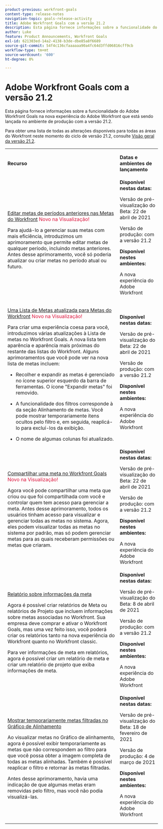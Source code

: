 ```yaml
---
product-previous: workfront-goals
content-type: release-notes
navigation-topic: goals-release-activity
title: Adobe Workfront Goals com a versão 21.2
description: Esta página fornece informações sobre a funcionalidade do Adobe Workfront Goals na nova experiência do Adobe Workfront que está sendo lançada no ambiente de produção com a versão 21.2.
author: Luke
feature: Product Announcements, Workfront Goals
exl-id: 621303ed-14a2-4138-b3de-dbe85a8f6689
source-git-commit: 54f4c136cfaaaaaa90a4fc64d3ffd06816cff9cb
workflow-type: tm+mt
source-wordcount: '600'
ht-degree: 0%

---
```


# Adobe Workfront Goals com a versão 21.2

Esta página fornece informações sobre a funcionalidade do Adobe Workfront Goals na nova experiência do Adobe Workfront que está sendo lançada no ambiente de produção com a versão 21.2.

Para obter uma lista de todas as alterações disponíveis para todas as áreas do Workfront neste momento do ciclo de versão 21.2, consulte [Visão geral da versão 21.2](../../../../product-announcements/product-releases/21.2-release-activity/21-2-release-overview.md).

<table style="table-layout:auto"> 
 <col> 
 <col> 
 <tbody> 
  <tr> 
   <td> <p><strong>Recurso</strong> </p> </td> 
   <td> <p><strong>Datas e ambientes de lançamento</strong> </p> </td> 
  </tr> 
  <tr data-mc-conditions=""> 
   <td> <p><a href="../../../../product-announcements/product-releases/goals-release-activity/goals-21.2-release/goals-apr-19.md#top" class="MCXref xref" xrefformat="{para}">Editar metas de períodos anteriores nas Metas do Workfront</a> <span class="uitext" style="color: #dc143c;">Novo na Visualização!</span></p> <p>Para ajudá-lo a gerenciar suas metas com mais eficiência, introduzimos um aprimoramento que permite editar metas de qualquer período, incluindo metas anteriores. Antes desse aprimoramento, você só poderia atualizar ou criar metas no período atual ou futuro.</p> </td> 
   <td><strong>Disponível nestas datas:</strong> <p>Versão de pré-visualização do Beta: 22 de abril de 2021</p> <p>Versão de produção: com a versão 21.2</p> <p><strong>Disponível nestes ambientes:</strong> </p> <p>A nova experiência do Adobe Workfront </p> </td> 
  </tr> 
  <tr data-mc-conditions=""> 
   <td> <p><a href="../../../../product-announcements/product-releases/goals-release-activity/goals-21.2-release/goals-apr-19.md#an" class="MCXref xref" xrefformat="{para}">Uma Lista de Metas atualizada para Metas do Workfront</a> <span class="uitext" style="color: #dc143c;">Novo na Visualização!</span></p> <p>Para criar uma experiência coesa para você, introduzimos várias atualizações à Lista de metas no Workfront Goals. A nova lista tem aparência e aparência mais próximas do restante das listas do Workfront. Alguns aprimoramentos que você pode ver na nova lista de metas incluem:</p> 
    <ul> 
     <li> <p>Recolher e expandir as metas é gerenciado no ícone superior esquerdo da barra de ferramentas. O ícone "Expandir metas" foi removido.</p> </li> 
     <li> <p>A funcionalidade dos filtros corresponde à da seção Alinhamento de metas. Você pode mostrar temporariamente itens ocultos pelo filtro e, em seguida, reaplicá-lo para excluí-los da exibição.</p> </li> 
     <li> <p>O nome de algumas colunas foi atualizado.</p> </li> 
    </ul> </td> 
   <td><strong>Disponível nestas datas:</strong> <p>Versão de pré-visualização do Beta: 22 de abril de 2021</p> <p>Versão de produção: com a versão 21.2</p> <p><strong>Disponível nestes ambientes:</strong> </p> <p>A nova experiência do Adobe Workfront </p> </td> 
  </tr> 
  <tr data-mc-conditions=""> 
   <td> <p><a href="../../../../product-announcements/product-releases/goals-release-activity/goals-21.2-release/goals-apr-19.md#share" class="MCXref xref" xrefformat="{para}">Compartilhar uma meta no Workfront Goals </a> <span class="uitext" style="color: #dc143c;">Novo na Visualização!</span></p> <p>Agora você pode compartilhar uma meta que criou ou que foi compartilhada com você e controlar quem tem acesso para gerenciar a meta. Antes desse aprimoramento, todos os usuários tinham acesso para visualizar e gerenciar todas as metas no sistema. Agora, eles podem visualizar todas as metas no sistema por padrão, mas só podem gerenciar metas para as quais receberam permissões ou metas que criaram.</p> </td> 
   <td><strong>Disponível nestas datas:</strong> <p>Versão de pré-visualização do Beta: 22 de abril de 2021</p> <p>Versão de produção: com a versão 21.2</p> <p><strong>Disponível nestes ambientes:</strong> </p> <p>A nova experiência do Adobe Workfront </p> </td> 
  </tr> 
  <tr data-mc-conditions=""> 
   <td> <p><a href="../../../../product-announcements/product-releases/goals-release-activity/goals-21.2-release/goals-apr-5.md#top" class="MCXref xref" xrefformat="{para}">Relatório sobre informações da meta</a> </p> <p>Agora é possível criar relatórios de Meta ou relatórios de Projeto que incluem informações sobre metas associadas no Workfront. Sua empresa deve comprar e ativar o Workfront Goals, mas uma vez feito isso, você poderá criar os relatórios tanto na nova experiência do Workfront quanto no Workfront classic.</p> <p>Para ver informações de meta em relatórios, agora é possível criar um relatório de meta e criar um relatório de projeto que exiba informações de meta.</p> </td> 
   <td><strong>Disponível nestas datas:</strong> <p>Versão de pré-visualização do Beta: 8 de abril de 2021</p> <p>Versão de produção: com a versão 21.2</p> <p><strong>Disponível nestes ambientes:</strong> </p> <p>A nova experiência do Adobe Workfront </p> </td> 
  </tr> 
  <tr data-mc-conditions=""> 
   <td> <p><a href="../../../../product-announcements/product-releases/goals-release-activity/goals-21.2-release/goals-feb-15.md#top" class="MCXref xref" xrefformat="{para}">Mostrar temporariamente metas filtradas no Gráfico de Alinhamento</a> </p> <p>Ao visualizar metas no Gráfico de alinhamento, agora é possível exibir temporariamente as metas que não correspondem ao filtro para que você possa obter a imagem completa de todas as metas alinhadas. Também é possível reaplicar o filtro e retornar às metas filtradas.</p> <p>Antes desse aprimoramento, havia uma indicação de que algumas metas eram removidas pelo filtro, mas você não podia visualizá-las.</p> </td> 
   <td><strong>Disponível nestas datas:</strong> <p>Versão de pré-visualização do Beta: 18 de fevereiro de 2021</p> <p>Versão de produção: 4 de março de 2021</p> <p><strong>Disponível nestes ambientes:</strong> </p> <p>A nova experiência do Adobe Workfront </p> </td> 
  </tr> 
 </tbody> 
</table>
